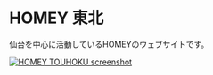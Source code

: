 # HOMEY 東北 
仙台を中心に活動しているHOMEYのウェブサイトです。

[![HOMEY TOUHOKU screenshot](https://homey-touhoku.github.io/screenshots/entire-screenshot.png)](https://homey-touhoku.github.io)

